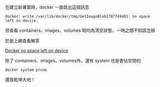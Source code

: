 在建立新專案時，docker 一直跳出這個訊息
```
docker: write /var/lib/docker/tmp/GetImageBlob1707749401: no space left on device.
```

但查看 containers、images、volumes 時均為清空狀態，一時之間不知該怎辦

於是上網查看解答

[Docker no space left on device](https://forums.docker.com/t/docker-no-space-left-on-device/69205/3)

除了 containers、images、volumes外，還有 system 也是會佔空間的

```
docker system prune
```

還我乾坤大地！
